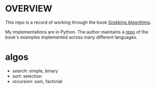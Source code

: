 # OVERVIEW

This repo is a record of working through the book [Grokking Algorithms](https://www.manning.com/books/grokking-algorithms).

My implementations are in Python. The author maintains a [repo](https://github.com/egonSchiele/grokking_algorithms) of the book's examples implemented across many different languages.

# algos

* _search_: simple, binary
* _sort_: selection
* _recursion_: sum, factorial

